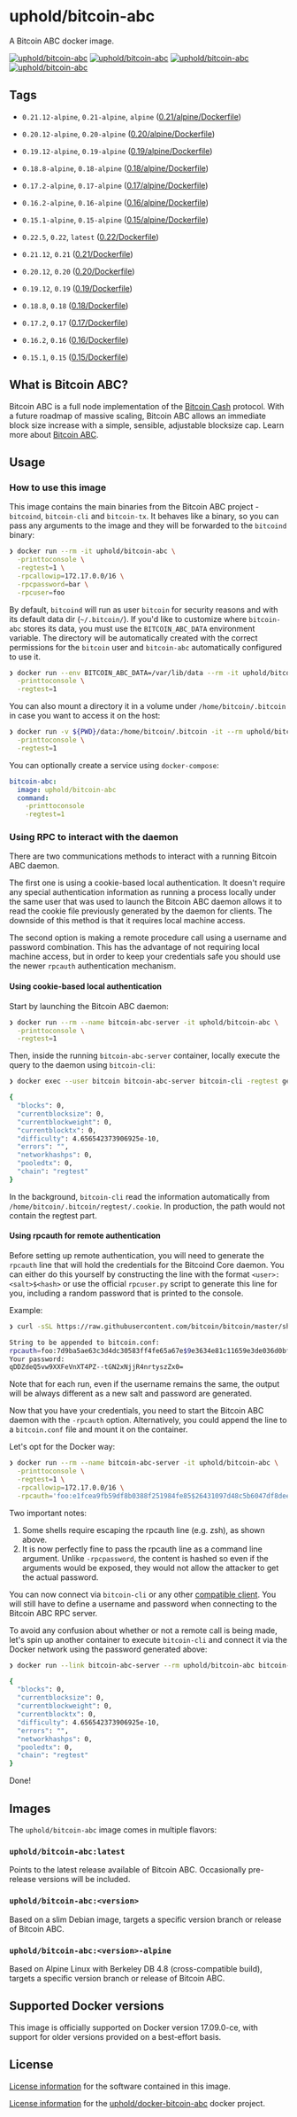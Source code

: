 # uphold/bitcoin-abc

A Bitcoin ABC docker image.

[![uphold/bitcoin-abc][docker-pulls-image]][docker-hub-url] [![uphold/bitcoin-abc][docker-stars-image]][docker-hub-url] [![uphold/bitcoin-abc][docker-size-image]][docker-hub-url] [![uphold/bitcoin-abc][docker-layers-image]][docker-hub-url]

## Tags

- `0.21.12-alpine`, `0.21-alpine`, `alpine` ([0.21/alpine/Dockerfile](https://github.com/uphold/docker-bitcoin-abc/blob/master/0.21/alpine/Dockerfile))
- `0.20.12-alpine`, `0.20-alpine` ([0.20/alpine/Dockerfile](https://github.com/uphold/docker-bitcoin-abc/blob/master/0.20/alpine/Dockerfile))
- `0.19.12-alpine`, `0.19-alpine` ([0.19/alpine/Dockerfile](https://github.com/uphold/docker-bitcoin-abc/blob/master/0.19/alpine/Dockerfile))
- `0.18.8-alpine`, `0.18-alpine` ([0.18/alpine/Dockerfile](https://github.com/uphold/docker-bitcoin-abc/blob/master/0.18/alpine/Dockerfile))
- `0.17.2-alpine`, `0.17-alpine` ([0.17/alpine/Dockerfile](https://github.com/uphold/docker-bitcoin-abc/blob/master/0.17/alpine/Dockerfile))
- `0.16.2-alpine`, `0.16-alpine` ([0.16/alpine/Dockerfile](https://github.com/uphold/docker-bitcoin-abc/blob/master/0.16/alpine/Dockerfile))
- `0.15.1-alpine`, `0.15-alpine` ([0.15/alpine/Dockerfile](https://github.com/uphold/docker-bitcoin-abc/blob/master/0.15/alpine/Dockerfile))

- `0.22.5`, `0.22`, `latest` ([0.22/Dockerfile](https://github.com/uphold/docker-bitcoin-abc/blob/master/0.22/Dockerfile))
- `0.21.12`, `0.21` ([0.21/Dockerfile](https://github.com/uphold/docker-bitcoin-abc/blob/master/0.21/Dockerfile))
- `0.20.12`, `0.20` ([0.20/Dockerfile](https://github.com/uphold/docker-bitcoin-abc/blob/master/0.20/Dockerfile))
- `0.19.12`, `0.19` ([0.19/Dockerfile](https://github.com/uphold/docker-bitcoin-abc/blob/master/0.19/Dockerfile))
- `0.18.8`, `0.18` ([0.18/Dockerfile](https://github.com/uphold/docker-bitcoin-abc/blob/master/0.18/Dockerfile))
- `0.17.2`, `0.17` ([0.17/Dockerfile](https://github.com/uphold/docker-bitcoin-abc/blob/master/0.17/Dockerfile))
- `0.16.2`, `0.16` ([0.16/Dockerfile](https://github.com/uphold/docker-bitcoin-abc/blob/master/0.16/Dockerfile))
- `0.15.1`, `0.15` ([0.15/Dockerfile](https://github.com/uphold/docker-bitcoin-abc/blob/master/0.15/Dockerfile))

## What is Bitcoin ABC?

Bitcoin ABC is a full node implementation of the [Bitcoin Cash](https://www.bitcoincash.org) protocol. With a future roadmap of massive scaling, Bitcoin ABC allows an immediate block size increase with a simple, sensible, adjustable blocksize cap. Learn more about [Bitcoin ABC](https://www.bitcoinabc.org).

## Usage

### How to use this image

This image contains the main binaries from the Bitcoin ABC project - `bitcoind`, `bitcoin-cli` and `bitcoin-tx`. It behaves like a binary, so you can pass any arguments to the image and they will be forwarded to the `bitcoind` binary:

```sh
❯ docker run --rm -it uphold/bitcoin-abc \
  -printtoconsole \
  -regtest=1 \
  -rpcallowip=172.17.0.0/16 \
  -rpcpassword=bar \
  -rpcuser=foo
```

By default, `bitcoind` will run as user `bitcoin` for security reasons and with its default data dir (`~/.bitcoin/`). If you'd like to customize where `bitcoin-abc` stores its data, you must use the `BITCOIN_ABC_DATA` environment variable. The directory will be automatically created with the correct permissions for the `bitcoin` user and `bitcoin-abc` automatically configured to use it.

```sh
❯ docker run --env BITCOIN_ABC_DATA=/var/lib/data --rm -it uphold/bitcoin-abc \
  -printtoconsole \
  -regtest=1
```

You can also mount a directory it in a volume under `/home/bitcoin/.bitcoin` in case you want to access it on the host:

```sh
❯ docker run -v ${PWD}/data:/home/bitcoin/.bitcoin -it --rm uphold/bitcoin-abc \
  -printtoconsole \
  -regtest=1
```

You can optionally create a service using `docker-compose`:

```yml
bitcoin-abc:
  image: uphold/bitcoin-abc
  command:
    -printtoconsole
    -regtest=1
```

### Using RPC to interact with the daemon

There are two communications methods to interact with a running Bitcoin ABC daemon.

The first one is using a cookie-based local authentication. It doesn't require any special authentication information as running a process locally under the same user that was used to launch the Bitcoin ABC daemon allows it to read the cookie file previously generated by the daemon for clients. The downside of this method is that it requires local machine access.

The second option is making a remote procedure call using a username and password combination. This has the advantage of not requiring local machine access, but in order to keep your credentials safe you should use the newer `rpcauth` authentication mechanism.

#### Using cookie-based local authentication

Start by launching the Bitcoin ABC daemon:

```sh
❯ docker run --rm --name bitcoin-abc-server -it uphold/bitcoin-abc \
  -printtoconsole \
  -regtest=1
```

Then, inside the running `bitcoin-abc-server` container, locally execute the query to the daemon using `bitcoin-cli`:

```sh
❯ docker exec --user bitcoin bitcoin-abc-server bitcoin-cli -regtest getmininginfo

{
  "blocks": 0,
  "currentblocksize": 0,
  "currentblockweight": 0,
  "currentblocktx": 0,
  "difficulty": 4.656542373906925e-10,
  "errors": "",
  "networkhashps": 0,
  "pooledtx": 0,
  "chain": "regtest"
}
```

In the background, `bitcoin-cli` read the information automatically from `/home/bitcoin/.bitcoin/regtest/.cookie`. In production, the path would not contain the regtest part.

#### Using rpcauth for remote authentication

Before setting up remote authentication, you will need to generate the `rpcauth` line that will hold the credentials for the Bitcoind Core daemon. You can either do this yourself by constructing the line with the format `<user>:<salt>$<hash>` or use the official `rpcuser.py` script to generate this line for you, including a random password that is printed to the console.

Example:

```sh
❯ curl -sSL https://raw.githubusercontent.com/bitcoin/bitcoin/master/share/rpcuser/rpcuser.py | python - <username>

String to be appended to bitcoin.conf:
rpcauth=foo:7d9ba5ae63c3d4dc30583ff4fe65a67e$9e3634e81c11659e3de036d0bf88f89cd169c1039e6e09607562d54765c649cc
Your password:
qDDZdeQ5vw9XXFeVnXT4PZ--tGN2xNjjR4nrtyszZx0=
```

Note that for each run, even if the username remains the same, the output will be always different as a new salt and password are generated.

Now that you have your credentials, you need to start the Bitcoin ABC daemon with the `-rpcauth` option. Alternatively, you could append the line to a `bitcoin.conf` file and mount it on the container.

Let's opt for the Docker way:

```sh
❯ docker run --rm --name bitcoin-abc-server -it uphold/bitcoin-abc \
  -printtoconsole \
  -regtest=1 \
  -rpcallowip=172.17.0.0/16 \
  -rpcauth='foo:e1fcea9fb59df8b0388f251984fe85$26431097d48c5b6047df8dee64f387f63835c01a2a463728ad75087d0133b8e6'
```

Two important notes:

1. Some shells require escaping the rpcauth line (e.g. zsh), as shown above.
2. It is now perfectly fine to pass the rpcauth line as a command line argument. Unlike `-rpcpassword`, the content is hashed so even if the arguments would be exposed, they would not allow the attacker to get the actual password.

You can now connect via `bitcoin-cli` or any other [compatible client](https://github.com/uphold/bitcoin-abc). You will still have to define a username and password when connecting to the Bitcoin ABC RPC server.

To avoid any confusion about whether or not a remote call is being made, let's spin up another container to execute `bitcoin-cli` and connect it via the Docker network using the password generated above:

```sh
❯ docker run --link bitcoin-abc-server --rm uphold/bitcoin-abc bitcoin-cli -rpcconnect=bitcoin-abc-server -regtest -rpcuser=foo -rpcpassword='j1DuzF7QRUp-iSXjgewO9T_WT1Qgrtz_XWOHCMn_O-Y=' getmininginfo

{
  "blocks": 0,
  "currentblocksize": 0,
  "currentblockweight": 0,
  "currentblocktx": 0,
  "difficulty": 4.656542373906925e-10,
  "errors": "",
  "networkhashps": 0,
  "pooledtx": 0,
  "chain": "regtest"
}
```

Done!

## Images

The `uphold/bitcoin-abc` image comes in multiple flavors:

### `uphold/bitcoin-abc:latest`

Points to the latest release available of Bitcoin ABC. Occasionally pre-release versions will be included.

### `uphold/bitcoin-abc:<version>`

Based on a slim Debian image, targets a specific version branch or release of Bitcoin ABC.

### `uphold/bitcoin-abc:<version>-alpine`

Based on Alpine Linux with Berkeley DB 4.8 (cross-compatible build), targets a specific version branch or release of Bitcoin ABC.

## Supported Docker versions

This image is officially supported on Docker version 17.09.0-ce, with support for older versions provided on a best-effort basis.

## License

[License information](https://github.com/Bitcoin-ABC/bitcoin-abc/blob/master/COPYING) for the software contained in this image.

[License information](https://github.com/uphold/docker-bitcoin-abc/blob/master/LICENSE) for the [uphold/docker-bitcoin-abc][docker-hub-url] docker project.

[docker-hub-url]: https://hub.docker.com/r/uphold/bitcoin-abc
[docker-layers-image]: https://img.shields.io/imagelayers/layers/uphold/bitcoin-abc/latest.svg?style=flat-square
[docker-pulls-image]: https://img.shields.io/docker/pulls/uphold/bitcoin-abc.svg?style=flat-square
[docker-size-image]: https://img.shields.io/imagelayers/image-size/uphold/bitcoin-abc/latest.svg?style=flat-square
[docker-stars-image]: https://img.shields.io/docker/stars/uphold/bitcoin-abc.svg?style=flat-square

